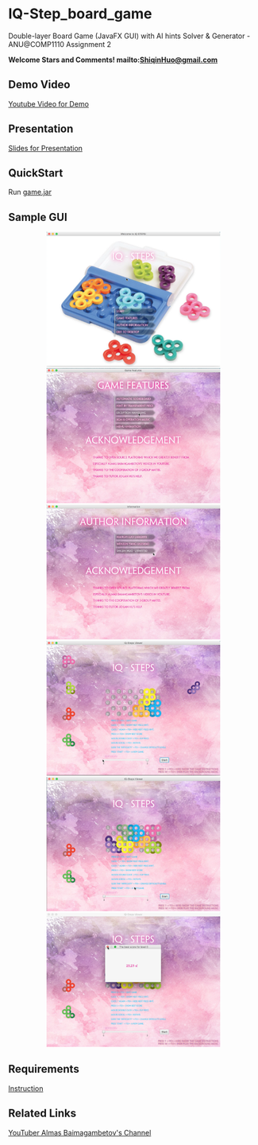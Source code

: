 # IQ-Step_board_game

Double-layer Board Game (JavaFX GUI) with AI hints Solver &amp; Generator - ANU@COMP1110 Assignment 2

**Welcome Stars and Comments! mailto:ShiqinHuo@gmail.com**

## Demo Video
[Youtube Video for Demo](https://youtu.be/u260SR7zm-0)

## Presentation

[Slides for Presentation](https://github.com/ShiqinHuo/IQ-Step_board_game/blob/master/presentation.pdf)

## QuickStart
Run [game.jar](https://github.com/ShiqinHuo/IQ-Step_board_game/blob/master/game.jar)

## Sample GUI

<center class="half">
    <img src="pics/menu.png" width="350"/>
    <img src="pics/features.png" width="350"/>
</center>

<center class="half">
    <img src="pics/auth.png" width="350"/>
    <img src="pics/viewer.png" width="350"/>
</center>

<center class="half">
    <img src="pics/hints.png" width="350"/>
    <img src="pics/expection.png" width="350"/>
</center>


## Requirements
[Instruction](https://github.com/ShiqinHuo/IQ-Step_board_game/blob/master/Instruction.md)

## Related Links
[YouTuber Almas Baimagambetov's Channel](https://www.youtube.com/almasb0/videos)
